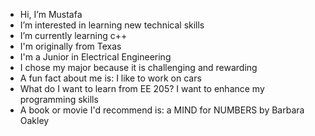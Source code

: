 - Hi, I’m Mustafa
- I’m interested in learning new technical skills
- I’m currently learning c++
- I'm originally from Texas
- I'm a Junior in Electrical Engineering
- I chose my major because it is challenging and rewarding
- A fun fact about me is:  I like to work on cars
- What do I want to learn from EE 205?  I want to enhance my programming skills
- A book or movie I'd recommend is:  a MIND for NUMBERS by Barbara Oakley
